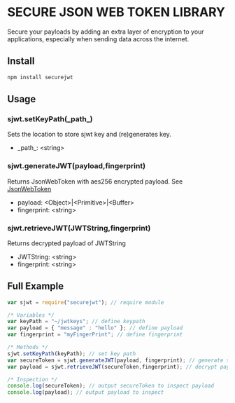 # SECURE JSON WEB TOKEN LIBRARY

Secure your payloads by adding an extra layer of encryption to your applications, especially when sending data across the internet.

## Install

```bash
npm install securejwt
```

## Usage

### sjwt.setKeyPath(\_path\_)
Sets the location to store sjwt key and (re)generates key.
* \_path\_: \<string\>

### sjwt.generateJWT(payload,fingerprint)
Returns JsonWebToken with aes256 encrypted payload. See [JsonWebToken](https://www.npmjs.com/package/jsonwebtoken)
* payload: \<Object\>|\<Primitive\>|\<Buffer\>
* fingerprint: \<string\>

### sjwt.retrieveJWT(JWTString,fingerprint)
Returns decrypted payload of JWTString
* JWTString: \<string\>
* fingerprint: \<string\>

## Full Example
```javascript
var sjwt = require("securejwt"); // require module

/* Variables */
var keyPath = "~/jwtkeys"; // define keypath
var payload = { "message" : "hello" }; // define payload
var fingerprint = "myFingerPrint"; // define fingerprint

/* Methods */
sjwt.setKeyPath(keyPath); // set key path
var secureToken = sjwt.generateJWT(payload, fingerprint); // generate secureToken
var payload = sjwt.retrieveJWT(secureToken,fingerprint); // decrypt payload

/* Inspection */
console.log(secureToken); // output secureToken to inspect payload
console.log(payload); // output payload to inspect
```
